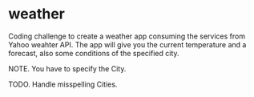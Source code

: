 # weather

Coding challenge to create a weather app consuming the services from Yahoo weahter API. 
The app will give you the current temperature and a forecast, also some conditions of the specified city.

NOTE. You have to specify the City.

TODO. Handle misspelling Cities.


